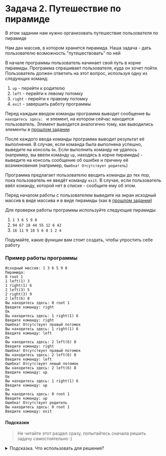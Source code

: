 # Задача 2. Путешествие по пирамиде
В этом задании нам нужно организовать путешествие пользователя по пирамиде

Нам дан массив, в котором хранится пирамида. Наша задача - дать пользователю возможность "путешествовать" по ней

В начале программы пользователь начинает свой путь в корне пирамиды. Программа спрашивает пользователя, куда он хочет пойти. Пользователь должен ответить на этот вопрос, используя одну из следующих команд:
1. `up` - перейти к родителю
2. `left` - перейти к левому потомку
3. `right` - перейти к правому потомку
4. `exit` - завершить работу программы

Перед каждым вводом команды программа выводит сообщение `Вы находитесь здесь: ` и элемент, на котором сейчас находится пользователь. Элемент выводится аналогично тому, как выводились элементы в [прошлом задании](../1)

После каждого ввода команды программа выводит результат её выполнения. В случае, если команда была выполнена успешно, выведите на консоль `Ок`. Если выполнить команду не удалось (например, вы ввели команду `up`, находясь в корне пирамиды) - выведите на консоль сообщение об ошибке и причину её возникновения (например, `Ошибка! Отсутствует родитель`)

Программа предлагает пользователю вводить команды до тех пор, пока пользователь не введёт команду `exit`. В случае, если пользователь ввёл команду, которой нет в списке - сообщите ему об этом.

Перед началом работы с пользователем выведите на экран исходный массив в виде массива и в виде пирамиды (как в [прошлом задании](../1))

Для проверки работы программы используйте следующие пирамиды:
1. `1 3 6 5 9 8`
2. `94 67 18 44 55 12 6 42`
3. `16 11 9 10 5 6 8 1 2 4`

Подумайте, какие функции вам стоит создать, чтобы упростить себе работу

### Пример работы программы

```
Исходный массив: 1 3 6 5 9 8
Пирамида:
0 root 1
1 left(1) 3
1 right(1) 6
2 left(3) 5
2 right(3) 9
2 left(6) 8
Вы находитесь здесь: 0 root 1
Введите команду: right
Ок
Вы находитесь здесь: 1 right(1) 6
Введите команду: right
Ошибка! Отсутствует правый потомок
Вы находитесь здесь: 1 right(1) 6
Введите команду: left
Ок
Вы находитесь здесь: 2 left(6) 8
Введите команду: right
Ошибка! Отсутствует правый потомок
Вы находитесь здесь: 2 left(6) 8
Введите команду: left
Ошибка! Отсутствует левый потомок
Вы находитесь здесь: 2 left(6) 8
Введите команду: up
Ок
Вы находитесь здесь: 1 right(1) 6
Введите команду: up
Ок
Вы находитесь здесь: 0 root 1
Введите команду: up
Ошибка! Отсутствует родитель
Вы находитесь здесь: 0 root 1
Введите команду: exit
```

#### Подсказки

> Не читайте этот раздел сразу, попытайтесь сначала решить задачу самостоятельно :)

<details>

<summary>Подсказка. Что использовать для решения?</summary>

Для того, чтобы постоянно спрашивать у пользователя команды и обрабатывать их, нам нужно использовать цикл `do...while` и сравнение строк

Для удобства работы стоит создать функции для получения индекса левого потомка, правого потомка и родителя. Также эти функции должны определять наличие того, чей индекс они вычисляют - то есть у функции фактически будет 2 результата работы. Для этого можно использовать ссылки - например, функция будет возвращать значение типа `bool`, а в качестве одного из аргументов принимать переменную по ссылке (или по указателю), в которую будет заносить найденное значение

Подробности устройства пирамиды на массиве описаны в лекции

</details>